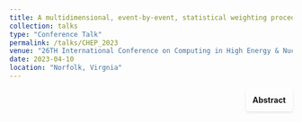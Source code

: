 ```yaml
---
title: A multidimensional, event-by-event, statistical weighting procedure for signal to background separation | $\textit{CHEP}
collection: talks
type: "Conference Talk"
permalink: /talks/CHEP_2023
venue: "26TH International Conference on Computing in High Energy & Nuclear Physics"
date: 2023-04-10
location: "Norfolk, Virgnia"
---
```


<div style="display: flex; align-items: flex-start; justify-content: flex-end; border: 2px solid #ffffff; padding: 10px; border-radius: 5px; width: fit-content; box-shadow: 0 2px 4px rgba(0, 0, 0, 0.1); margin-left: auto;">
  <p style="margin: 0;">
    <a href="https://indico.jlab.org/event/459/abstracts/1884/" style="text-decoration: none; font-weight: bold;">
      Abstract
    </a>
  </p>
</div>

